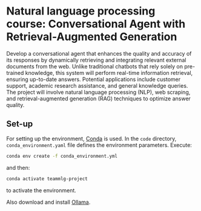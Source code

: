 # Natural language processing course: Conversational Agent with Retrieval-Augmented Generation

Develop a conversational agent that enhances the quality and accuracy of its responses by dynamically retrieving and integrating relevant external documents from the web. Unlike traditional chatbots that rely solely on pre-trained knowledge, this system will perform real-time information retrieval, ensuring up-to-date answers. Potential applications include customer support, academic research assistance, and general knowledge queries. The project will involve natural language processing (NLP), web scraping, and retrieval-augmented generation (RAG) techniques to optimize answer quality.


## Set-up
For setting up the environment, [Conda](https://docs.conda.io/projects/conda/en/latest/index.html) is used. In the `code` directory, `conda_environment.yaml` file defines the environment parameters. Execute:

```bash
conda env create -f conda_environment.yml
```

and then:

```bash
conda activate teammlg-project
```

to activate the environment.

Also download and install [Ollama](https://ollama.com/download).